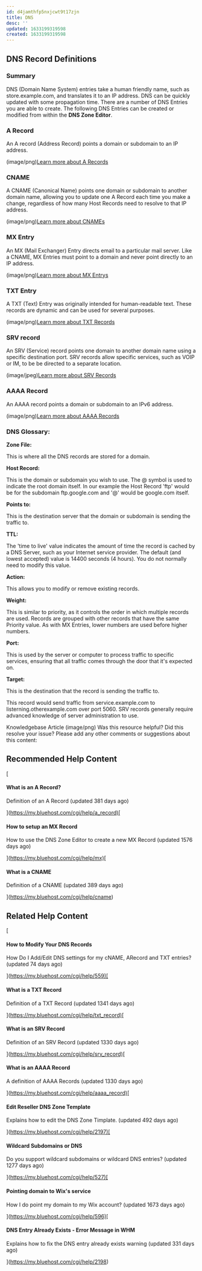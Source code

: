 ```yaml
---
id: d4jamthfp5nxjcwt9t17zjn
title: DNS
desc: ''
updated: 1633199319598
created: 1633199319598
---
```

## DNS Record Definitions

### Summary

DNS (Domain Name System) entries take a human friendly name, such as store.example.com, and translates it to an IP address. DNS can be quickly updated with some propagation time. There are a number of DNS Entries you are able to create. The following DNS Entries can be created or modified from within the **DNS Zone Editor**.

### A Record

An A record (Address Record) points a domain or subdomain to an IP address.

(image/png)[Learn more about A Records](http://bluehost.com/cgi/help/a_record)

### CNAME

A CNAME (Canonical Name) points one domain or subdomain to another domain name, allowing you to update one A Record each time you make a change, regardless of how many Host Records need to resolve to that IP address.

(image/png)[Learn more about CNAMEs](http://bluehost.com/cgi/help/cname)

### MX Entry

An MX (Mail Exchanger) Entry directs email to a particular mail server. Like a CNAME, MX Entries must point to a domain and never point directly to an IP address.

(image/png)[Learn more about MX Entrys](http://bluehost.com/cgi/help/mxentry)

### TXT Entry

A TXT (Text) Entry was originally intended for human-readable text. These records are dynamic and can be used for several purposes.

(image/png)[Learn more about TXT Records](http://bluehost.com/cgi/help/txt_record)

### SRV record

An SRV (Service) record points one domain to another domain name using a specific destination port. SRV records allow specific services, such as VOIP or IM, to be be directed to a separate location.

(image/jpeg)[Learn more about SRV Records](http://bluehost.com/cgi/help/srv_record)

### AAAA Record

An AAAA record points a domain or subdomain to an IPv6 address.

(image/png)[Learn more about AAAA Records](http://bluehost.com/cgi/help/aaaa_record)

### DNS Glossary:

**Zone File:**

This is where all the DNS records are stored for a domain.

**Host Record:**

This is the domain or subdomain you wish to use. The @ symbol is used to indicate the root domain itself. In our example the Host Record 'ftp' would be for the subdomain ftp.google.com and '@' would be google.com itself.

**Points to:**

This is the destination server that the domain or subdomain is sending the traffic to.

**TTL:**

The 'time to live' value indicates the amount of time the record is cached by a DNS Server, such as your Internet service provider. The default (and lowest accepted) value is 14400 seconds (4 hours). You do not normally need to modify this value.

**Action:**

This allows you to modify or remove existing records.

**Weight:**

This is similar to priority, as it controls the order in which multiple records are used. Records are grouped with other records that have the same Priority value. As with MX Entries, lower numbers are used before higher numbers.

**Port:**

This is used by the server or computer to process traffic to specific services, ensuring that all traffic comes through the door that it's expected on.

**Target:**

This is the destination that the record is sending the traffic to.

This record would send traffic from service.example.com to listerning.otherexample.com over port 5060. SRV records generally require advanced knowledge of server administration to use.

Knowledgebase Article (image/png)
Was this resource helpful?
Did this resolve your issue?
Please add any other comments or suggestions about this content:

## Recommended Help Content

\[

#### What is an A Record?

Definition of an A Record (updated 381 days ago)

](<https://my.bluehost.com/cgi/help/a_record)[>

#### How to setup an MX Record

How to use the DNS Zone Editor to create a new MX Record (updated 1576 days ago)

](<https://my.bluehost.com/cgi/help/mx)[>

#### What is a CNAME

Definition of a CNAME (updated 389 days ago)

](<https://my.bluehost.com/cgi/help/cname>)

## Related Help Content

\[

#### How to Modify Your DNS Records

How Do I Add/Edit DNS settings for my cNAME, ARecord and TXT entries? (updated 74 days ago)

](<https://my.bluehost.com/cgi/help/559)[>

#### What is a TXT Record

Definition of a TXT Record (updated 1341 days ago)

](<https://my.bluehost.com/cgi/help/txt_record)[>

#### What is an SRV Record

Definition of an SRV Record (updated 1330 days ago)

](<https://my.bluehost.com/cgi/help/srv_record)[>

#### What is an AAAA Record

A definition of AAAA Records (updated 1330 days ago)

](<https://my.bluehost.com/cgi/help/aaaa_record)[>

#### Edit Reseller DNS Zone Template

Explains how to edit the DNS Zone Timplate. (updated 492 days ago)

](<https://my.bluehost.com/cgi/help/2197)[>

#### Wildcard Subdomains or DNS

Do you support wildcard subdomains or wildcard DNS entries? (updated 1277 days ago)

](<https://my.bluehost.com/cgi/help/527)[>

#### Pointing domain to Wix's service

How I do point my domain to my Wix account? (updated 1673 days ago)

](<https://my.bluehost.com/cgi/help/596)[>

#### DNS Entry Already Exists - Error Message in WHM

Explains how to fix the DNS entry already exists warning (updated 331 days ago)

](<https://my.bluehost.com/cgi/help/2198>)

